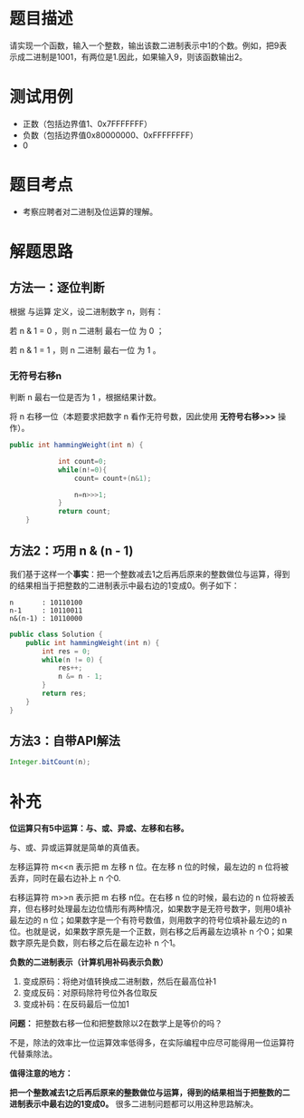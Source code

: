 # 题目描述
请实现一个函数，输入一个整数，输出该数二进制表示中1的个数。例如，把9表示成二进制是1001，有两位是1.因此，如果输入9，则该函数输出2。

# 测试用例
* 正数（包括边界值1、0x7FFFFFFF）
* 负数（包括边界值0x80000000、0xFFFFFFFF）
* 0

# 题目考点
* 考察应聘者对二进制及位运算的理解。

# 解题思路
## 方法一：逐位判断
根据 与运算 定义，设二进制数字 n，则有：

若 n \& 1 = 0 ，则 n 二进制 最右一位 为 0 ；

若 n \& 1 = 1 ，则 n 二进制 最右一位 为 1 。


### 无符号右移n
判断 n 最右一位是否为 1 ，根据结果计数。

将 n 右移一位（本题要求把数字 n 看作无符号数，因此使用 **无符号右移>>>** 操作）。
```java
public int hammingWeight(int n) {

            int count=0;
            while(n!=0){
                count= count+(n&1);

                n=n>>>1;
            }
            return count;
    }
```

## 方法2：巧用 n \& (n - 1)
我们基于这样一个**事实**：把一个整数减去1之后再后原来的整数做位与运算，得到的结果相当于把整数的二进制表示中最右边的1变成0。例子如下：
```
n       : 10110100
n-1     : 10110011
n&(n-1) : 10110000
```
```java
public class Solution {
    public int hammingWeight(int n) {
        int res = 0;
        while(n != 0) {
            res++;
            n &= n - 1;
        }
        return res;
    }
}
```

## 方法3：自带API解法
```java
Integer.bitCount(n);
```


# 补充
**位运算只有5中运算：与、或、异或、左移和右移。**

与、或、异或运算就是简单的真值表。

左移运算符 m<<n 表示把 m 左移 n 位。在左移 n 位的时候，最左边的 n 位将被丢弃，同时在最右边补上 n 个0.

右移运算符 m>>n 表示把 m 右移 n位。在右移 n 位的时候，最右边的 n 位将被丢弃，但右移时处理最左边位情形有两种情况，如果数字是无符号数字，则用0填补最左边的 n 位；如果数字是一个有符号数值，则用数字的符号位填补最左边的 n 位。也就是说，如果数字原先是一个正数，则右移之后再最左边填补 n 个0；如果数字原先是负数，则右移之后在最左边补 n 个1。


**负数的二进制表示（计算机用补码表示负数）**
1. 变成原码：将绝对值转换成二进制数，然后在最高位补1
2. 变成反码：对原码除符号位外各位取反
3. 变成补码：在反码最后一位加1

**问题：** 把整数右移一位和把整数除以2在数学上是等价的吗？

不是，除法的效率比一位运算效率低得多，在实际编程中应尽可能得用一位运算符代替乘除法。


**值得注意的地方：**

**把一个整数减去1之后再后原来的整数做位与运算，得到的结果相当于把整数的二进制表示中最右边的1变成0。** 很多二进制问题都可以用这种思路解决。
